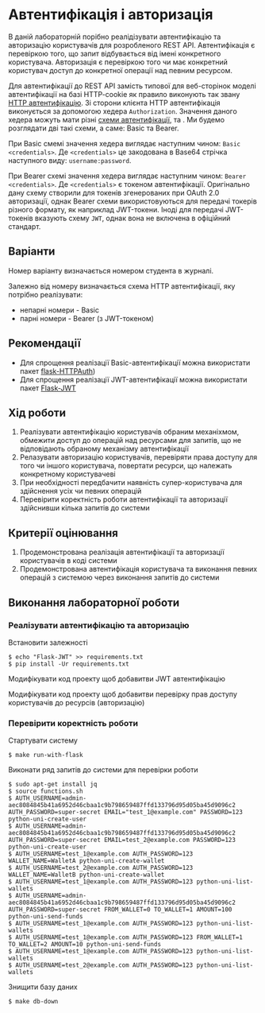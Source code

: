 # Автентифікація і авторизація

В даній лабораторній порібно реалідізувати автентифікацію та авторизацію користувачів для розробленого REST API. Автентифікація є перевіркою того, що запит відбувається від імені конкретного користувача. Авторизація є перевіркою того чи має конкретний користувач доступ до конкретної операції над певним ресурсом.

Для автентифікації до REST API замість типової для веб-сторінок моделі автентифікації на базі HTTP-cookie як правило виконують так звану [HTTP автентифікацію](https://developer.mozilla.org/en-US/docs/Web/HTTP/Authentication). Зі сторони клієнта HTTP автентифікація виконується за допомогою хедера `Authorization`. Значення даного хедера можуть мати різні [схеми автентифікації](https://developer.mozilla.org/en-US/docs/Web/HTTP/Authentication#Authentication_schemes), та . Ми будемо розглядати дві такі схеми, а саме: Basic та Bearer.

При Basic смемі значення хедера виглядає наступним чином: `Basic <credentials>`. Де `<credentials>` це закодована в Base64 стрічка наступного виду: `username:password`.

При Bearer схемі значення хедера виглядає наступним чином: `Bearer <credentials>`. Де `<credentials>` є токеном автентифікації. Оригінально дану схему створили для токенів згенерованих при OAuth 2.0 авторизації, однак Bearer схеми використовуються для передачі токерів різного формату, як наприклад JWT-токени. Іноді для передачі JWT-токенів вказують схему `JWT`, однак вона не включена в офіційний стандарт.

## Варіанти

Номер варіанту визначається номером студента в журналі.

Залежно від номеру визначається схема HTTP автентифікації, яку потрібно реалізувати:
* непарні номери - Basic
* парні номери - Bearer (з JWT-токеном)

## Рекомендації

* Для спрощення реалізації Basic-автентифікації можна використати пакет [flask-HTTPAuth](https://flask-httpauth.readthedocs.io/en/latest/#basic-authentication-examples))
* Для спрощення реалізації JWT-автентифікації можна використати пакет [Flask-JWT](https://pythonhosted.org/Flask-JWT/)

## Хід роботи

1. Реалізувати автентифікацію користувачів обраним механіхмом, обмежити доступ до операцій над ресурсами для запитів, що не відповідають обраному механізму автентифікації
2. Релазувати авторизацію користувачів, перевіряти права доступу для того чи іншого користувача, повертати ресурси, що належать конкретному користувачеві
3. При необхідності передбачити наявність супер-користувача для здійснення усіх чи певних операцій
4. Перевірити коректність роботи автентифікації та авторизації здійснивши кілька запитів до системи

## Критерії оцінювання

1. Продемонстрована реалізація автентифікації та авторизації користувачів в коді системи
2. Продемонстрована автентифікація користувача та виконання певних операцій з системою через виконання запитів до системи

## Виконання лабораторної роботи

### Реалізувати автентифікацію та авторизацію

Встановити залежності
```shell script
$ echo "Flask-JWT" >> requirements.txt
$ pip install -Ur requirements.txt

```

Модифікувати код проекту щоб добавитви JWT автентифікацію

Модифікувати код проекту щоб добавитви перевірку прав доступу користувачів до ресурсів (авторизацію)

### Перевірити коректність роботи

Стартувати систему
```shell script
$ make run-with-flask
```

Виконати ряд запитів до системи для перевірки роботи 
```shell script
$ sudo apt-get install jq
$ source functions.sh
$ AUTH_USERNAME=admin-aec8084845b41a6952d46cbaa1c9b798659487ffd133796d95d05ba45d9096c2 AUTH_PASSWORD=super-secret EMAIL="test_1@example.com" PASSWORD=123 python-uni-create-user
$ AUTH_USERNAME=admin-aec8084845b41a6952d46cbaa1c9b798659487ffd133796d95d05ba45d9096c2 AUTH_PASSWORD=super-secret EMAIL=test_2@example.com PASSWORD=123 python-uni-create-user
$ AUTH_USERNAME=test_1@example.com AUTH_PASSWORD=123 WALLET_NAME=WalletA python-uni-create-wallet
$ AUTH_USERNAME=test_2@example.com AUTH_PASSWORD=123 WALLET_NAME=WalletB python-uni-create-wallet
$ AUTH_USERNAME=test_1@example.com AUTH_PASSWORD=123 python-uni-list-wallets
$ AUTH_USERNAME=admin-aec8084845b41a6952d46cbaa1c9b798659487ffd133796d95d05ba45d9096c2 AUTH_PASSWORD=super-secret FROM_WALLET=0 TO_WALLET=1 AMOUNT=100 python-uni-send-funds
$ AUTH_USERNAME=test_1@example.com AUTH_PASSWORD=123 python-uni-list-wallets
$ AUTH_USERNAME=test_1@example.com AUTH_PASSWORD=123 FROM_WALLET=1 TO_WALLET=2 AMOUNT=10 python-uni-send-funds
$ AUTH_USERNAME=test_1@example.com AUTH_PASSWORD=123 python-uni-list-wallets
$ AUTH_USERNAME=test_2@example.com AUTH_PASSWORD=123 python-uni-list-wallets
```

Знищити базу даних
```shell script
$ make db-down
```
